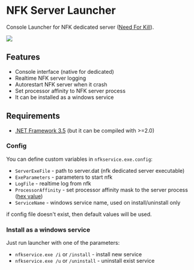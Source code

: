 NFK Server Launcher
==============

Console Launcher for NFK dedicated server ([Need For Kill](http://needforkill.ru)).

![](http://habrastorage.org/storage2/5cd/eba/5b0/5cdeba5b06d7aa5e9537c8350e33a36b.png)


## Features
* Console interface (native for dedicated)
* Realtime NFK server logging 
* Autorestart NFK server when it crash
* Set processor affinity to NFK server process
* It can be installed as a windows service


## Requirements
* [.NET Framework 3.5](http://www.microsoft.com/en-us/download/details.aspx?id=21) (but it can be compiled with >=2.0)



### Config

You can define custom variables in `nfkservice.exe.config`:
* `ServerExeFile` - path to server.dat (nfk dedicated server executable)
* `ExeParameters` - parameters to start nfk
* `LogFile` - realtime log from nfk
* `ProcessorAffinity` - set processor affinity mask to the server process ([hex value]( http://msdn.microsoft.com/en-us/library/ms187104.aspx))
* `ServiceName` - windows service name, used on install/uninstall only

if config file doesn't exist, then default values will be used.



### Install as a windows service

Just run launcher with one of the parameters:

* `nfkservice.exe /i` or `/install` - install new service
* `nfkservice.exe /u` or `/uninstall` - uninstall exist service
